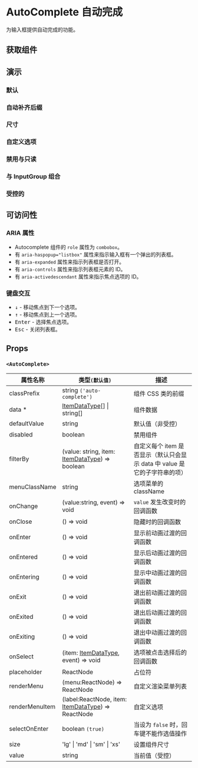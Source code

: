 # AutoComplete 自动完成

为输入框提供自动完成的功能。

## 获取组件

<!--{include:<import-guide>}-->

## 演示

### 默认

<!--{include:`basic.md`}-->

### 自动补齐后缀

<!--{include:`email.md`}-->

### 尺寸

<!--{include:`size.md`}-->

### 自定义选项

<!--{include:`render-item.md`}-->

### 禁用与只读

<!--{include:`disabled.md`}-->

### 与 InputGroup 组合

<!--{include:`input-group.md`}-->

### 受控的

<!--{include:`controlled.md`}-->

## 可访问性

### ARIA 属性

- Autocomplete 组件的 `role` 属性为 `combobox`。
- 有 `aria-haspopup="listbox"` 属性来指示输入框有一个弹出的列表框。
- 有 `aria-expanded` 属性来指示列表框是否打开。
- 有 `aria-controls` 属性来指示列表框元素的 ID。
- 有 `aria-activedescendant` 属性来指示焦点选项的 ID。

### 键盘交互

- <kbd>↓</kbd> - 移动焦点到下一个选项。
- <kbd>↑</kbd> - 移动焦点到上一个选项。
- <kbd>Enter</kbd> - 选择焦点选项。
- <kbd>Esc</kbd> - 关闭列表框。

## Props

### `<AutoComplete>`

| 属性名称       | 类型`(默认值)`                                                                     | 描述                                                                      |
| -------------- | ---------------------------------------------------------------------------------- | ------------------------------------------------------------------------- |
| classPrefix    | string `('auto-complete')`                                                         | 组件 CSS 类的前缀                                                         |
| data \*        | [ItemDataType](#code-ts-item-data-type-code)[] &#124; string[]                     | 组件数据                                                                  |
| defaultValue   | string                                                                             | 默认值（非受控）                                                                |
| disabled       | boolean                                                                            | 禁用组件                                                                  |
| filterBy       | (value: string, item: [ItemDataType](#code-ts-item-data-type-code)) => boolean     | 自定义每个 item 是否显示（默认只会显示 data 中 value 是它的子字符串的项） |
| menuClassName  | string                                                                             | 选项菜单的 className                                                      |
| onChange       | (value:string, event) => void                                                      | `value` 发生改变时的回调函数                                              |
| onClose        | () => void                                                                         | 隐藏时的回调函数                                                          |
| onEnter        | () => void                                                                         | 显示前动画过渡的回调函数                                                  |
| onEntered      | () => void                                                                         | 显示后动画过渡的回调函数                                                  |
| onEntering     | () => void                                                                         | 显示中动画过渡的回调函数                                                  |
| onExit         | () => void                                                                         | 退出前动画过渡的回调函数                                                  |
| onExited       | () => void                                                                         | 退出后动画过渡的回调函数                                                  |
| onExiting      | () => void                                                                         | 退出中动画过渡的回调函数                                                  |
| onSelect       | (item: [ItemDataType](#code-ts-item-data-type-code), event) => void                | 选项被点击选择后的回调函数                                                |
| placeholder    | ReactNode                                                                          | 占位符                                                                    |
| renderMenu     | (menu:ReactNode) => ReactNode                                                      | 自定义渲染菜单列表                                                        |
| renderMenuItem | (label:ReactNode, item: [ItemDataType](#code-ts-item-data-type-code)) => ReactNode | 自定义选项                                                                |
| selectOnEnter  | boolean `(true)`                                                                   | 当设为 `false` 时，回车键不能作选值操作                                   |
| size           | 'lg' &#124; 'md' &#124; 'sm' &#124; 'xs'                                           | 设置组件尺寸                                                              |
| value          | string                                                                             | 当前值（受控）                                                             |

<!--{include:(_common/types/item-data-type.md)}-->
